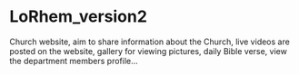 # LoRhem_version2
Church website, aim to  share information about  the Church, live videos are  posted on the website, gallery for viewing pictures,  daily Bible verse,  view the department members profile... 
